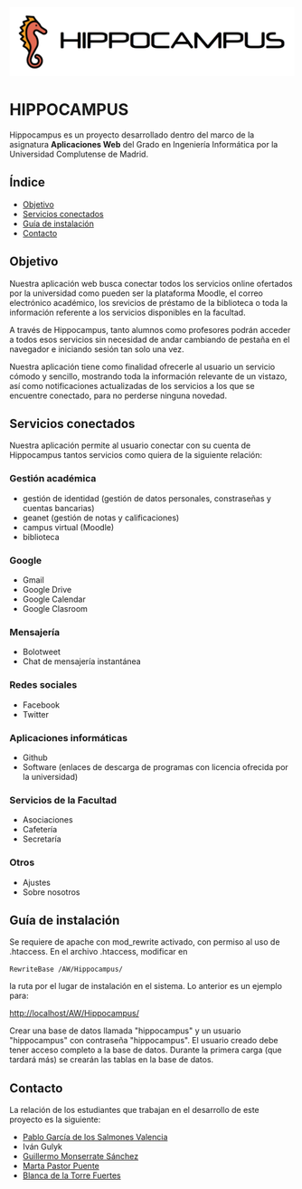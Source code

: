 <p align="center">
	<img src="img/yJuHskd.png" width="550px" />
</p>

# HIPPOCAMPUS #

Hippocampus es un proyecto desarrollado dentro del marco de la asignatura **Aplicaciones Web** del Grado en Ingeniería Informática por la Universidad Complutense de Madrid.

## Índice ##
- [Objetivo](#objective)
- [Servicios conectados](#services)
- [Guía de instalación](#install)
- [Contacto](#contact)

## <a name="objective"></a>Objetivo ##
Nuestra aplicación web busca conectar todos los servicios online ofertados por la universidad como pueden ser la plataforma Moodle, el correo electrónico académico, los srevicios de préstamo de la biblioteca o toda la información referente a los servicios disponibles en la facultad.

A través de Hippocampus, tanto alumnos como profesores podrán acceder a todos esos servicios sin necesidad de andar cambiando de pestaña en el navegador e iniciando sesión tan solo una vez.

Nuestra aplicación tiene como finalidad ofrecerle al usuario un servicio cómodo y sencillo, mostrando toda la información relevante de un vistazo, así como notificaciones actualizadas de los servicios a los que se encuentre conectado, para no perderse ninguna novedad.

## <a name="services"></a>Servicios conectados ##
Nuestra aplicación permite al usuario conectar con su cuenta de Hippocampus tantos servicios como quiera de la siguiente relación:

### Gestión académica ###

* gestión de identidad (gestión de datos personales, constraseñas y cuentas bancarias)
* geanet (gestión de notas y calificaciones)
* campus virtual (Moodle)
* biblioteca

### Google ###

* Gmail
* Google Drive
* Google Calendar
* Google Clasroom

### Mensajería ###

* Bolotweet
* Chat de mensajería instantánea

### Redes sociales ###

* Facebook
* Twitter

### Aplicaciones informáticas ###

* Github
* Software (enlaces de descarga de programas con licencia ofrecida por la universidad)

### Servicios de la Facultad ###

* Asociaciones
* Cafetería
* Secretaría

### Otros ###

* Ajustes
* Sobre nosotros

## <a name="install"></a>Guía de instalación ##

Se requiere de apache con mod_rewrite activado, con permiso al uso de .htaccess. En el archivo .htaccess, modificar en

	RewriteBase /AW/Hippocampus/

la ruta por el lugar de instalación en el sistema. Lo anterior es un ejemplo para:

[http://localhost/AW/Hippocampus/](http://localhost/AW/Hippocampus/)

Crear una base de datos llamada "hippocampus" y un usuario "hippocampus" con contraseña "hippocampus". El usuario creado debe tener acceso completo a la base de datos. Durante la primera carga (que tardará más) se crearán las tablas en la base de datos.

## <a name="contact"></a>Contacto ##

La relación de los estudiantes que trabajan en el desarrollo de este proyecto es la siguiente:

* [Pablo García de los Salmones Valencia](https://github.com/devpgsv/)
* Iván Gulyk
* [Guillermo Monserrate Sánchez](https://github.com/RamzaFFT/)
* [Marta Pastor Puente](https://github.com/martapastor/)
* [Blanca de la Torre Fuertes](https://github.com/bldelato/)
